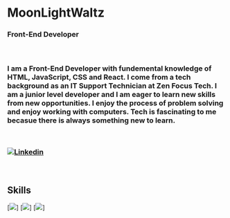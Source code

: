 <h1> MoonLightWaltz </h1>

<h3> Front-End Developer <h3>
  <br>
  <div>
  <p> I am a Front-End Developer with fundemental knowledge of HTML, JavaScript, CSS and React. I come from a tech background as an IT Support Technician at Zen Focus Tech. I am a junior level developer and I am eager to learn new skills from new opportunities. I enjoy the process of problem solving and enjoy working with computers. Tech is fascinating to me becasue there is always something new to learn. <p>
  </div>
  <br>
  
  [![Linkedin](https://img.shields.io/badge/LinkedIn-0077B5?style=for-the-badge&logo=linkedin&logoColor=white)](https://www.linkedin.com/in/kyle-bushnell-149346202/)
  
  <br>
  <h2> Skills </h2>
  
  [![](https://img.shields.io/badge/HTML5-E34F26?style=for-the-badge&logo=html5&logoColor=white)]
  [![](https://img.shields.io/badge/CSS3-1572B6?style=for-the-badge&logo=css3&logoColor=white)]
  [![](https://img.shields.io/badge/JavaScript-F7DF1E?style=for-the-badge&logo=javascript&logoColor=black)]

<!--
**MoonLightWaltz/MoonLightWaltz** is a ✨ _special_ ✨ repository because its `README.md` (this file) appears on your GitHub profile.

Here are some ideas to get you started:

- 🔭 I’m currently working on ...
- 🌱 I’m currently learning ...
- 👯 I’m looking to collaborate on ...
- 🤔 I’m looking for help with ...
- 💬 Ask me about ...
- 📫 How to reach me: ...
- 😄 Pronouns: ...
- ⚡ Fun fact: ...
-->
